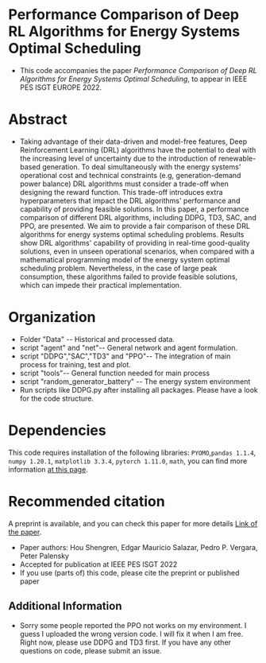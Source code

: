 
# Performance Comparison of Deep RL Algorithms for Energy Systems Optimal Scheduling

* This code accompanies the paper <i>Performance Comparison of Deep RL Algorithms for Energy Systems Optimal Scheduling</i>, to appear in IEEE PES ISGT EUROPE 2022.
# Abstract 
* Taking advantage of their data-driven and model-free features, Deep Reinforcement Learning (DRL) algorithms have the potential to deal with the increasing level of uncertainty due to the introduction of renewable-based generation. To deal simultaneously with the energy systems' operational cost and technical constraints (e.g, generation-demand power balance) DRL algorithms must consider a trade-off when designing the reward function. This trade-off introduces extra hyperparameters that impact the DRL algorithms' performance and capability of providing feasible solutions. In this paper, a performance comparison of different DRL algorithms, including DDPG, TD3, SAC, and PPO, are presented. We aim to provide a fair comparison of these DRL algorithms for energy systems optimal scheduling problems. Results show DRL algorithms' capability of providing in real-time good-quality solutions, even in unseen operational scenarios, when compared with a mathematical programming model of the energy system optimal scheduling problem. Nevertheless, in the case of large peak consumption, these algorithms failed to provide feasible solutions, which can impede their practical implementation.
# Organization
* Folder "Data" -- Historical and processed data.
* script "agent" and "net"-- General network and agent formulation.
* script "DDPG","SAC","TD3" and "PPO"-- The integration of main process for training, test and plot.
* script "tools"-- General function needed for main process 
* script "random_generator_battery" -- The energy system environment
* Run scripts like DDPG.py after installing all packages. Please have a look for the code structure.
# Dependencies
This code requires installation of the following libraries: ```PYOMO```,```pandas 1.1.4```, ```numpy 1.20.1```, ```matplotlib 3.3.4```, ```pytorch 1.11.0```,  ```math```, you can find more information [at this page](https://ieeexplore.ieee.org/document/9960642).
# Recommended citation
A preprint is available, and you can check this paper for more details  [Link of the paper](https://ieeexplore.ieee.org/document/9960642).
* Paper authors: Hou Shengren, Edgar Mauricio Salazar, Pedro P. Vergara, Peter Palensky
* Accepted for publication at IEEE PES ISGT 2022
* If you use (parts of) this code, please cite the preprint or published paper
## Additional Information 
* Sorry some people reported the PPO not works on my environment. I guess I uploaded the wrong version code. I will fix it when I am free. Right now, please use DDPG and TD3 first. If you have any other questions on code, please submit an issue. 
